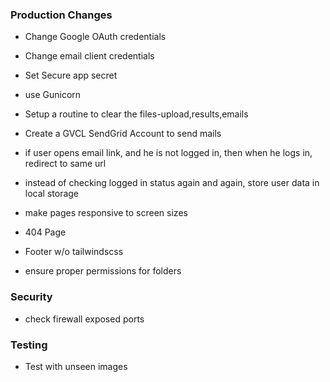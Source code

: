 ### Production Changes

- Change Google OAuth credentials
- Change email client credentials
- Set Secure app secret
- use Gunicorn
- Setup a routine to clear the files-upload,results,emails
- Create a GVCL SendGrid Account to send mails

- if user opens email link, and he is not logged in, then when he logs in, redirect to same url
- instead of checking logged in status again and again, store user data in local storage


- make pages responsive to screen sizes
- 404 Page
- Footer w/o tailwindscss

- ensure proper permissions for folders

### Security
- check firewall exposed ports

### Testing
- Test with unseen images